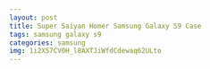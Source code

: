 ```yaml
---
layout: post
title: Super Saiyan Homer Samsung Galaxy S9 Case
tags: samsung galaxy s9
categories: samsung
img: 1i2X57CV0H_l8AXTJiWfdCdewaq62ULto
---
```

